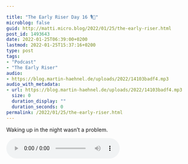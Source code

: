 ```yaml
---

title: "The Early Riser Day 16 🎙🌅"
microblog: false
guid: http://matti.micro.blog/2022/01/25/the-early-riser.html
post_id: 1493643
date: 2022-01-25T06:39:00+0200
lastmod: 2022-01-25T15:37:16+0200
type: post
tags:
- "Podcast"
- "The Early Riser"
audio:
- https://blog.martin-haehnel.de/uploads/2022/14103badf4.mp3
audio_with_metadata:
- url: https://blog.martin-haehnel.de/uploads/2022/14103badf4.mp3
  size: 0
  duration_display: ""
  duration_seconds: 0
permalink: /2022/01/25/the-early-riser.html
---
```

Waking up in the night wasn’t a problem.

<audio controls="controls" src="https://blog.martin-haehnel.de/uploads/2022/14103badf4.mp3" preload="metadata" />
